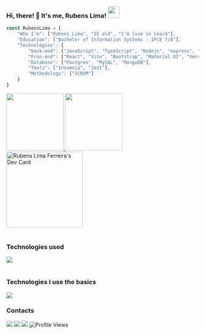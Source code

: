 ### Hi, there! 🚀 It's me, Rubens Lima! <img src="https://media.giphy.com/media/ZbNJojSbuJvIIVGl2t/giphy.gif" width="30">
    
```javascript
const RubensLima = {
    "Who I'm": ["Rubens Lima", "25 old", "I'm live in Ceará"],
    "Education": ["Bachelor of Information Systems - IFCE 7/8"],
    "Technologies": {
        "back-end": ["JavaScript", "TypeScript", "Nodejs", "express", "Prisma", "Mongoose"],
        "Fron-end": ["React", "Vite", "Bootstrap", "Material UI", "Vercel"],
        "Database": ["Postgres", "MySQL", "MongoDB"],
        "Tools": ["Insomnia", "Jest"],
        "Methodology": ["SCRUM"]
    }
}
```


<div align="left">
  <a href="https://github.com/RubensLFerreira">
  <img height="150em" src="https://github-readme-stats.vercel.app/api?username=RubensLFerreira&show_icons=true&theme=aura&hide_border=true&bg_color=0D1117&include_all_commits=true&count_private=true"/>
  <img height="150em" src="https://github-readme-stats.vercel.app/api/top-langs/?username=RubensLFerreira&layout=compact&langs_count=7&theme=aura&hide_border=true&bg_color=0D1117"/>
      <a href="https://app.daily.dev/rubenslimaferreira"><img src="https://api.daily.dev/devcards/103719d3d0834ee8b1f95425bcff9e6a.png?r=5y9" width="200" alt="Rubens Lima Ferreira's Dev Card"/></a>
</div>

<div style="display: inline_block" border: "1px solid orange"><br>
    <h3>Technologies used</h3>
    <a href="https://skillicons.dev">
        <img src="https://skillicons.dev/icons?i=html,css,js,ts,nodejs,express,prisma,postgres,postman,jest&theme=dark" />
    </a>  
</div>

<div style="display: inline_block" border: "1px solid orange"><br>
    <h3>Technologies I use the basics</h3>
    <a href="https://skillicons.dev">
        <img src="https://skillicons.dev/icons?i=react,vite,bootstrap,styledcomponents,vercel,materialui&theme=dark" />
    </a>  
</div>
 
<div> 
    <h3>Contacts</h3>
    <a href="https://discord.com/channels/@me" target="_blank"><img src="https://img.shields.io/badge/Discord-7289DA?style=for-the-badge&logo=discord&logoColor=white" target="_blank"></a>
    <a href="mailto:rubensifce00@gmail.com"><img src="https://img.shields.io/badge/Gmail-D14836?style=for-the-badge&logo=gmail&logoColor=white" target="_blank"></a>
    <a href="https://www.linkedin.com/in/rubens-lima-363526149/" target="_blank"><img src="https://img.shields.io/badge/-LinkedIn-%230077B5?style=for-the-badge&logo=linkedin&logoColor=white" target="_blank"></a>
 
<!-- ![Snake animation](https://github.com/RubensLFerreira/RubensLFerreira/blob/output/github-contribution-grid-snake.svg)  -->
    
 <!-- [![Ashutosh's github activity graph](https://github-readme-activity-graph.cyclic.app/graph?username=rubenslferreira&bg_color=0d1117&color=04d361&line=5d3299&point=ffffff&area=true&hide_border=true)](https://github.com/ashutosh00710/github-readme-activity-graph) -->
 
 <img src="https://komarev.com/ghpvc/?username=RubensLFerreira&label=Profile%20views&color=218a45&style=flat" alt="Profile Views" />
</div>
